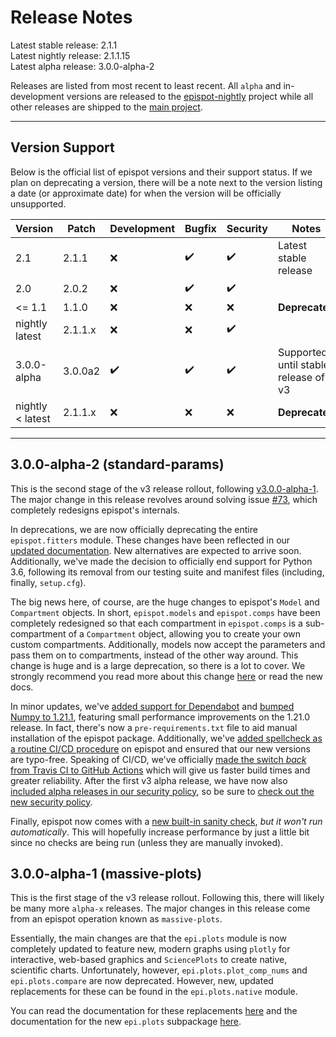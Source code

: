 # Release Notes

Latest stable release: 2.1.1\
Latest nightly release: 2.1.1.15\
Latest alpha release: 3.0.0-alpha-2

Releases are listed from most recent to least recent. All `alpha` and in-development versions are released to the [epispot-nightly](https://pypi.org/project/epispot-nightly/) project while all other releases are shipped to the [main project](https://pypi.org/project/epispot/).

---

## Version Support

Below is the official list of epispot versions and their support status. If we plan on deprecating a version, there will be a note next to the version listing a date (or approximate date) for when the version will be officially unsupported.

| Version | Patch | Development | Bugfix | Security | Notes |
| ------- | ------------ | ----------- | ------ | -------- | ----- |
| 2.1   | 2.1.1 | :x: | ✔️ | ✔️ | Latest stable release |
| 2.0   | 2.0.2 | :x: | ✔️ | ✔️ |
| <= 1.1   | 1.1.0 | :x: | :x: | :x: | **Deprecated** |
| nightly latest   | 2.1.1.x | :x: | :x: | ✔️ |
| 3.0.0-alpha | 3.0.0a2 | ✔️ | ✔️ | ✔️ | Supported until stable release of v3 |
| nightly < latest  | 2.1.1.x | :x: | :x: | :x: | **Deprecated** |

---

## 3.0.0-alpha-2 (standard-params)

This is the second stage of the v3 release rollout, following [v3.0.0-alpha-1](#300-alpha-1-massive-plots). The major change in this release revolves around solving issue [#73](https://github.com/epispot/epispot/issues/73), which completely redesigns epispot's internals.

In deprecations, we are now officially deprecating the entire `epispot.fitters` module. These changes have been reflected in our [updated documentation](https://epispot.github.io/epispot/en/v3.0.0-alpha-2/fitters.html). New alternatives are expected to arrive soon. Additionally, we've made the decision to officially end support for Python 3.6, following its removal from our testing suite and manifest files (including, finally, `setup.cfg`).

The big news here, of course, are the huge changes to epispot's `Model` and `Compartment` objects. In short, `epispot.models` and `epispot.comps` have been completely redesigned so that each compartment in `epispot.comps` is a sub-compartment of a `Compartment` object, allowing you to create your own custom compartments. Additionally, models now accept the parameters and pass them on to compartments, instead of the other way around. This change is huge and is a large deprecation, so there is a lot to cover. We strongly recommend you read more about this change [here](https://github.com/epispot/epispot/issues/73) or read the new docs.

In minor updates, we've [added support for Dependabot](https://github.com/epispot/epispot/issues/79) and [bumped Numpy to 1.21.1](https://github.com/epispot/epispot/commit/2fb5eff59c3b9d77f22b6dd1f95d34a9ac1bce6c#diff-9a3d09936710783b0cc2e50f54f8cc456be41c432647337fcf9a9391a9e81b98), featuring small performance improvements on the 1.21.0 release. In fact, there's now a `pre-requirements.txt` file to aid manual installation of the epispot package. Additionally, we've [added spellcheck as a routine CI/CD procedure](https://github.com/epispot/epispot/pull/92) on epispot and ensured that our new versions are typo-free. Speaking of CI/CD, we've officially [made the switch *back* from Travis CI to GitHub Actions](https://github.com/epispot/epispot/pull/93) which will give us faster build times and greater reliability. After the first v3 alpha release, we have now also [included alpha releases in our security policy](https://github.com/epispot/epispot/commit/43449d362eab94444a808fb6cedf6f04caee6cf0), so be sure to [check out the new security policy](https://github.com/epispot/epispot/blob/master/SECURITY.md).

Finally, epispot now comes with a
[new built-in sanity check](https://github.com/epispot/epispot/commit/71a70a040b8c60a77e038eb1edee0dda785798ef#diff-3bd065e1fc4a45ad5e94ee148eaf369a81d39db0c3ad4847b0d7323e4fe16a71), <!-- spellcheck: disable -->
*but it won't run automatically*. This will hopefully increase performance by just a little bit since no checks are being run (unless they are manually invoked).

## 3.0.0-alpha-1 (massive-plots)

This is the first stage of the v3 release rollout. Following this, there will likely be many more `alpha-x` releases. The major changes in this release come from an epispot operation known as `massive-plots`.

Essentially, the main changes are that the `epi.plots` module is now completely updated to feature new, modern graphs using `plotly` for interactive, web-based graphics and `SciencePlots` to create native, scientific charts. Unfortunately, however, `epi.plots.plot_comp_nums` and `epi.plots.compare` are now deprecated. However, new, updated replacements for these can be found in the `epi.plots.native` module.

You can read the documentation for these replacements [here](https://epispot.github.io/epispot/en/v3.0.0-alpha-1/plots/native.html) and the documentation for the new `epi.plots` subpackage [here](https://epispot.github.io/epispot/en/v3.0.0-alpha-1/plots/index.html).
